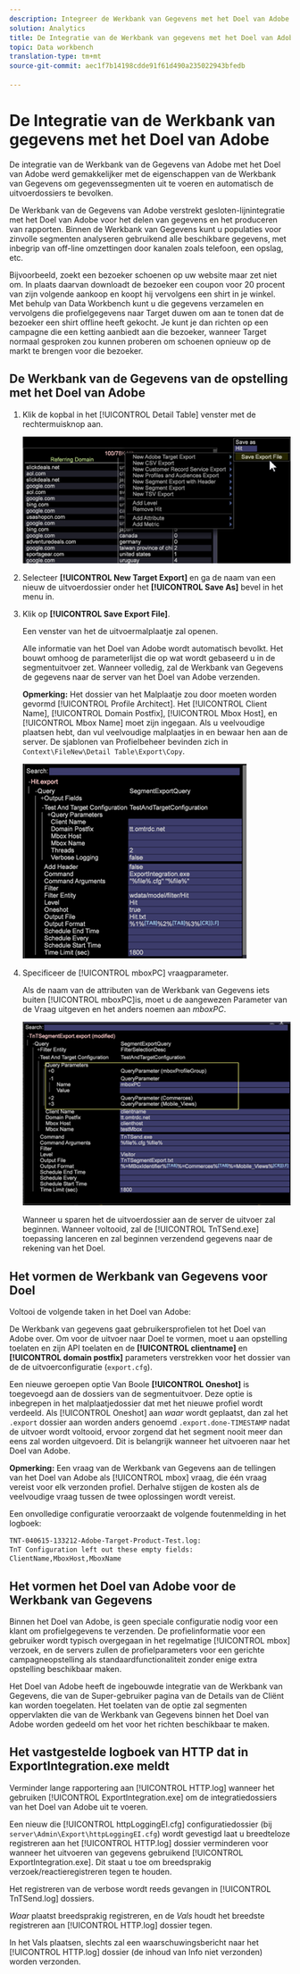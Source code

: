 ```yaml
---
description: Integreer de Werkbank van Gegevens met het Doel van Adobe. De gegevenssegmenten van de uitvoer en bevolken automatisch de uitvoerdossiers.
solution: Analytics
title: De Integratie van de Werkbank van gegevens met het Doel van Adobe
topic: Data workbench
translation-type: tm+mt
source-git-commit: aec1f7b14198cdde91f61d490a235022943bfedb

---
```



# De Integratie van de Werkbank van gegevens met het Doel van Adobe

De integratie van de Werkbank van de Gegevens van Adobe met het Doel van Adobe werd gemakkelijker met de eigenschappen van de Werkbank van Gegevens om gegevenssegmenten uit te voeren en automatisch de uitvoerdossiers te bevolken.

De Werkbank van de Gegevens van Adobe verstrekt gesloten-lijnintegratie met het Doel van Adobe voor het delen van gegevens en het produceren van rapporten. Binnen de Werkbank van Gegevens kunt u populaties voor zinvolle segmenten analyseren gebruikend alle beschikbare gegevens, met inbegrip van off-line omzettingen door kanalen zoals telefoon, een opslag, etc.

Bijvoorbeeld, zoekt een bezoeker schoenen op uw website maar zet niet om. In plaats daarvan downloadt de bezoeker een coupon voor 20 procent van zijn volgende aankoop en koopt hij vervolgens een shirt in je winkel. Met behulp van Data Workbench kunt u die gegevens verzamelen en vervolgens die profielgegevens naar Target duwen om aan te tonen dat de bezoeker een shirt offline heeft gekocht. Je kunt je dan richten op een campagne die een ketting aanbiedt aan die bezoeker, wanneer Target normaal gesproken zou kunnen proberen om schoenen opnieuw op de markt te brengen voor die bezoeker.

## De Werkbank van de Gegevens van de opstelling met het Doel van Adobe

1. Klik de kopbal in het [!UICONTROL Detail Table] venster met de rechtermuisknop aan.

   ![](assets/insight-to-tnt.png)

1. Selecteer **[!UICONTROL New Target Export]** en ga de naam van een nieuw de uitvoerdossier onder het **[!UICONTROL Save As]** bevel in het menu in.

1. Klik op **[!UICONTROL Save Export File]**.

   Een venster van het de uitvoermalplaatje zal openen.

   Alle informatie van het Doel van Adobe wordt automatisch bevolkt. Het bouwt omhoog de parameterlijst die op wat wordt gebaseerd u in de segmentuitvoer zet. Wanneer volledig, zal de Werkbank van Gegevens de gegevens naar de server van het Doel van Adobe verzenden.

   **Opmerking:** Het dossier van het Malplaatje zou door moeten worden gevormd [!UICONTROL Profile Architect]. Het [!UICONTROL Client Name], [!UICONTROL Domain Postfix], [!UICONTROL Mbox Host], en [!UICONTROL Mbox Name] moet zijn ingegaan. Als u veelvoudige plaatsen hebt, dan vul veelvoudige malplaatjes in en bewaar hen aan de server. De sjablonen van Profielbeheer bevinden zich in `Context\FileNew\Detail Table\Export\Copy`.

   ![](assets/insight-to-tnt1.png)

1. Specificeer de [!UICONTROL mboxPC] vraagparameter.

   Als de naam van de attributen van de Werkbank van Gegevens iets buiten [!UICONTROL mboxPC]is, moet u de aangewezen Parameter van de Vraag uitgeven en het anders noemen aan _mboxPC_.

   ![](assets/insight-to-tnt2.png)

   Wanneer u sparen het de uitvoerdossier aan de server de uitvoer zal beginnen. Wanneer voltooid, zal de [!UICONTROL TnTSend.exe] toepassing lanceren en zal beginnen verzendend gegevens naar de rekening van het Doel.

## Het vormen de Werkbank van Gegevens voor Doel

Voltooi de volgende taken in het Doel van Adobe:

De Werkbank van gegevens gaat gebruikersprofielen tot het Doel van Adobe over. Om voor de uitvoer naar Doel te vormen, moet u aan opstelling toelaten en zijn API toelaten en de **[!UICONTROL clientname]** en **[!UICONTROL domain postfix]** parameters verstrekken voor het dossier van de de uitvoerconfiguratie (`export.cfg`).

Een nieuwe geroepen optie Van Boole **[!UICONTROL Oneshot]** is toegevoegd aan de dossiers van de segmentuitvoer. Deze optie is inbegrepen in het malplaatjedossier dat met het nieuwe profiel wordt verdeeld. Als [!UICONTROL Oneshot] aan _waar_ wordt geplaatst, dan zal het `.export` dossier aan worden anders genoemd `.export.done-TIMESTAMP` nadat de uitvoer wordt voltooid, ervoor zorgend dat het segment nooit meer dan eens zal worden uitgevoerd. Dit is belangrijk wanneer het uitvoeren naar het Doel van Adobe.

**Opmerking:** Een vraag van de Werkbank van Gegevens aan de tellingen van het Doel van Adobe als [!UICONTROL mbox] vraag, die één vraag vereist voor elk verzonden profiel. Derhalve stijgen de kosten als de veelvoudige vraag tussen de twee oplossingen wordt vereist.

Een onvolledige configuratie veroorzaakt de volgende foutenmelding in het logboek:

```
TNT-040615-133212-Adobe-Target-Product-Test.log:
TnT Configuration left out these empty fields:
ClientName,MboxHost,MboxName
```

## Het vormen het Doel van Adobe voor de Werkbank van Gegevens

Binnen het Doel van Adobe, is geen speciale configuratie nodig voor een klant om profielgegevens te verzenden. De profielinformatie voor een gebruiker wordt typisch overgegaan in het regelmatige [!UICONTROL mbox] verzoek, en de servers zullen de profielparameters voor een gerichte campagneopstelling als standaardfunctionaliteit zonder enige extra opstelling beschikbaar maken.

Het Doel van Adobe heeft de ingebouwde integratie van de Werkbank van Gegevens, die van de Super-gebruiker pagina van de Details van de Cliënt kan worden toegelaten. Het toelaten van de optie zal segmenten oppervlakten die van de Werkbank van Gegevens binnen het Doel van Adobe worden gedeeld om het voor het richten beschikbaar te maken.

## Het vastgestelde logboek van HTTP dat in ExportIntegration.exe meldt

Verminder lange rapportering aan [!UICONTROL HTTP.log] wanneer het gebruiken [!UICONTROL ExportIntegration.exe] om de integratiedossiers van het Doel van Adobe uit te voeren.

Een nieuw die [!UICONTROL httpLoggingEI.cfg] configuratiedossier (bij `server\Admin\Export\httpLoggingEI.cfg`) wordt gevestigd laat u breedteloze registreren aan het [!UICONTROL HTTP.log] dossier verminderen voor wanneer het uitvoeren van gegevens gebruikend [!UICONTROL ExportIntegration.exe]. Dit staat u toe om breedsprakig verzoek/reactieregistreren tegen te houden.

Het registreren van de verbose wordt reeds gevangen in [!UICONTROL TnTSend.log] dossiers.

_Waar_ plaatst breedsprakig registreren, en de _Vals_ houdt het breedste registreren aan [!UICONTROL HTTP.log] dossier tegen.

In het Vals plaatsen, slechts zal een waarschuwingsbericht naar het [!UICONTROL HTTP.log] dossier (de inhoud van Info niet verzonden) worden verzonden.